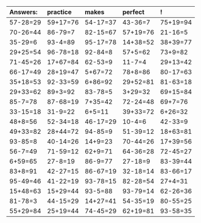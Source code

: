 | Answers: | practice | makes | perfect | ! |
| :--- | :--- | :--- | :--- | :--- |
| 57-28=29 | 59+17=76 | 54-17=37 | 43-36=7 | 75+19=94 | 
| 70-26=44 | 86-79=7 | 82-15=67 | 57+19=76 | 21-16=5 | 
| 35-29=6 | 93-4=89 | 95-17=78 | 14+38=52 | 38+39=77 | 
| 29+25=54 | 96-78=18 | 92-84=8 | 57+5=62 | 73+9=82 | 
| 71-45=26 | 17+67=84 | 62-53=9 | 11-7=4 | 29+13=42 | 
| 66-17=49 | 28+19=47 | 5+67=72 | 78+8=86 | 80-17=63 | 
| 35+18=53 | 92-33=59 | 6+86=92 | 29+52=81 | 81-63=18 | 
| 29+33=62 | 89+3=92 | 83-78=5 | 3+29=32 | 69+15=84 | 
| 85-7=78 | 87-68=19 | 7+35=42 | 72-24=48 | 69+7=76 | 
| 33-15=18 | 31-9=22 | 6+5=11 | 39+33=72 | 6+26=32 | 
| 48+8=56 | 52-34=18 | 46-17=29 | 10-4=6 | 42-33=9 | 
| 49+33=82 | 28+44=72 | 94-85=9 | 51-39=12 | 18+63=81 | 
| 93-85=8 | 40-14=26 | 14+9=23 | 70-44=26 | 17+39=56 | 
| 56-7=49 | 71-59=12 | 62+9=71 | 64-36=28 | 72-45=27 | 
| 6+59=65 | 27-8=19 | 86-9=77 | 27-18=9 | 83-39=44 | 
| 83+8=91 | 42-27=15 | 86-67=19 | 32-18=14 | 83-66=17 | 
| 95-49=46 | 41-22=19 | 93-78=15 | 82-28=54 | 27+4=31 | 
| 15+48=63 | 15+29=44 | 93-5=88 | 93-79=14 | 62-26=36 | 
| 81-78=3 | 44-15=29 | 14+27=41 | 54-35=19 | 80-55=25 | 
| 55+29=84 | 25+19=44 | 74-45=29 | 62+19=81 | 93-58=35 | 
